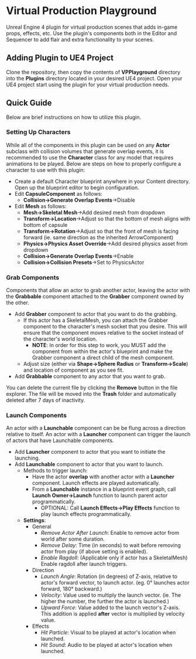 # Virtual Production Playground

Unreal Engine 4 plugin for virtual production scenes that adds in-game props, effects, etc. Use the plugin's components both in the Editor and Sequencer to add flair and extra functionality to your scenes.

## Adding Plugin to UE4 Project

Clone the repository, then copy the contents of **VPPlayground** directory into the **Plugins** directory located in your desired UE4 project. Open your UE4 project start using the plugin for your virtual production needs.

## Quick Guide

Below are brief instructions on how to utilize this plugin.

### Setting Up Characters

While all of the components in this plugin can be used on any **Actor** subclass with collision volumes that generate overlap events, it is recommended to use the **Character** class for any model that requires animations to be played. Below are steps on how to properly configure a character to use with this plugin:

- Create a default Character blueprint anywhere in your Content directory. Open up the blueprint editor to begin configuration.
- Edit **CapsuleComponent** as follows:
	- **Collision->Generate Overlap Events**->Disable
- Edit **Mesh** as follows:
	- **Mesh->Skeletal Mesh**->Add desired mesh from dropdown
	- **Transform->Location**->Adjust so that the bottom of mesh aligns with bottom of capsule
	- **Transform->Rotation**->Adjust so that the front of mesh is facing forward (ie. same direction as the inherited ArrowComponent)
	- **Physics->Physics Asset Override**->Add desired physics asset from dropdown
	- **Collision->Generate Overlap Events**->Enable
	- **Collision->Collision Presets**->Set to PhysicsActor

### Grab Components

Components that allow an actor to grab another actor, leaving the actor with the **Grabbable** component attached to the **Grabber** component owned by the other.

- Add **Grabber** component to actor that you want to do the grabbing.
	- If this actor has a SkeletalMesh, you can attach the Grabber component to the character's mesh socket that you desire. This will ensure that the component moves relative to the socket instead of the character's world location.
		- **NOTE**: In order for this step to work, you MUST add the component from within the actor's blueprint and make the Grabber component a direct child of the mesh component.
	- Adjust size (either via **Shape->Sphere Radius** or **Transform->Scale**) and location of component as you see fit.
- Add **Grabbable** component to any actor that you want to grab.

You can delete the current file by clicking the **Remove** button in the file explorer. The file will be moved into the **Trash** folder and automatically deleted after 7 days of inactivity.

### Launch Components

An actor with a **Launchable** component can be be flung across a direction relative to itself. An actor with a **Launcher** component can trigger the launch of actors that have Launchable components.

- Add **Launcher** component to actor that you want to initiate the launching.
- Add **Launchable** component to actor that you want to launch.
	- Methods to trigger launch:
		- Have the actor **overlap** with another actor with a **Launcher** component. Launch effects are played automatically.
		- From a **Launchable** instance in a blueprint event graph, call **Launch Owner->Launch** function to launch parent actor programmatically.
			- OPTIONAL: Call **Launch Effects->Play Effects** function to play launch effects programmatically.
	- **Settings**:
		- General
			- *Remove Actor After Launch*: Enable to remove actor from world after some duration.
			- *Remove Delay*: Time (in seconds) to wait before removing actor from play (if above setting is enabled).
			- *Enable Ragdoll*: (Applicable only if actor has a SkeletalMesh) Enable ragdoll after launch triggers.
		- Direction
			- *Launch Angle*: Rotation (in degrees) of Z-axis, relative to actor's forward vector, to launch actor. (eg. 0&deg; launches actor forward, 180&deg; backward.)
			- *Velocity*: Value used to multiply the launch vector. (ie. The higher the number, the further the actor is launched.)
			- *Upward Force*: Value added to the launch vector's Z-axis. This addition is applied **after** vector is multiplied by velocity value.
		- Effects
			- *Hit Particle*: Visual to be played at actor's location when launched.
			- *Hit Sound*: Audio to be played at actor's location when launched.
